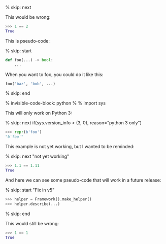 % skip: next

This would be wrong:

```python
>>> 1 == 2
True
```

This is pseudo-code:

% skip: start

```python
def foo(...) -> bool:
    ...
```

When you want to foo, you could do it like this:

```python
foo('baz', 'bob', ...)
```

% skip: end

% invisible-code-block: python
%
%  import sys

This will only work on Python 3:

% skip: next if(sys.version_info < (3, 0), reason="python 3 only")

```python
>>> repr(b'foo')
"b'foo'"
```

This example is not yet working, but I wanted to be reminded:

% skip: next "not yet working"

```python
>>> 1.1 == 1.11
True
```

And here we can see some pseudo-code that will work in a future release:

% skip: start "Fix in v5"

```python
>>> helper = Framework().make_helper()
>>> helper.describe(...)
```

% skip: end

<!-- skip: next -->

This would still be wrong:

```python
>>> 1 == 1
True
```

